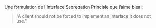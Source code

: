 Une formulation de l'Interface Segregation Principle que j'aime bien :

> “A client should not be forced to implement an interface it does not use."

